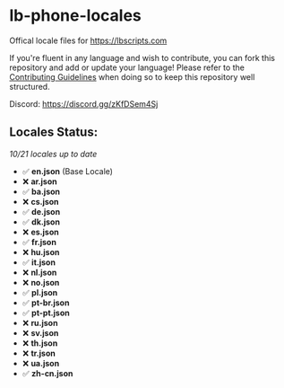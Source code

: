 # lb-phone-locales
Offical locale files for https://lbscripts.com

If you're fluent in any language and wish to contribute, you can fork this repository and add or update your language!
Please refer to the [Contributing Guidelines](https://github.com/lbphone/lb-phone-locales/blob/main/CONTRIBUTING.md) when doing so to keep this repository well structured. 

Discord: https://discord.gg/zKfDSem4Sj


## Locales Status:
*10/21 locales up to date*
- ✅ **en.json** (Base Locale)
- ❌ **ar.json**
- ✅ **ba.json**
- ❌ **cs.json**
- ✅ **de.json**
- ✅ **dk.json**
- ❌ **es.json**
- ✅ **fr.json**
- ❌ **hu.json**
- ✅ **it.json**
- ❌ **nl.json**
- ❌ **no.json**
- ✅ **pl.json**
- ✅ **pt-br.json**
- ✅ **pt-pt.json**
- ❌ **ru.json**
- ❌ **sv.json**
- ❌ **th.json**
- ❌ **tr.json**
- ❌ **ua.json**
- ✅ **zh-cn.json**
<!-- Recap End -->
